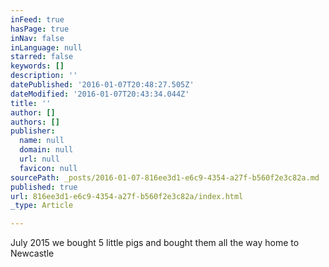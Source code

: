 ```yaml
---
inFeed: true
hasPage: true
inNav: false
inLanguage: null
starred: false
keywords: []
description: ''
datePublished: '2016-01-07T20:48:27.505Z'
dateModified: '2016-01-07T20:43:34.044Z'
title: ''
author: []
authors: []
publisher:
  name: null
  domain: null
  url: null
  favicon: null
sourcePath: _posts/2016-01-07-816ee3d1-e6c9-4354-a27f-b560f2e3c82a.md
published: true
url: 816ee3d1-e6c9-4354-a27f-b560f2e3c82a/index.html
_type: Article

---
```

July 2015 we bought 5 little pigs and bought them all the way home to Newcastle